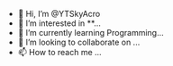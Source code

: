 - 👋 Hi, I’m @YTSkyAcro
- 👀 I’m interested in **...
- 🌱 I’m currently learning Programming...
- 💞️ I’m looking to collaborate on ...
- 📫 How to reach me ...

<!---
YTSkyAcro/YTSkyAcro is a ✨ special ✨ repository because its `README.md` (this file) appears on your GitHub profile.
You can click the Preview link to take a look at your changes.
--->
